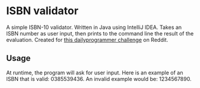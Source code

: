 # ISBN validator

A simple ISBN-10 validator. Written in Java using IntelliJ IDEA. Takes an ISBN number as user input, then prints to the
command line the result of the evaluation.
Created for [this dailyprogrammer challenge](https://www.reddit.com/r/dailyprogrammer/comments/2s7ezp/20150112_challenge_197_easy_isbn_validator/)
on Reddit.

## Usage
At runtime, the program will ask for user input. Here is an example of an ISBN that is valid: 0385539436. An invalid
example would be: 1234567890.